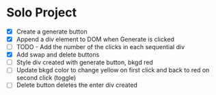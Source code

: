 # Solo Project

- [X] Create a generate button
- [X] Append a div element to DOM when Generate is clicked
- [ ] TODO - Add the number of the clicks in each sequential div
- [X] Add swap and delete buttons
- [ ] Style div created with generate button, bkgd red
- [ ] Update bkgd color to change yellow on first click and back to red on second click (toggle)
- [ ] Delete button deletes the enter div created
